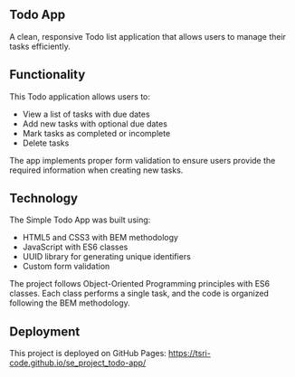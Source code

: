 ## Todo App

A clean, responsive Todo list application that allows users to manage their tasks efficiently.

## Functionality

This Todo application allows users to:

- View a list of tasks with due dates
- Add new tasks with optional due dates
- Mark tasks as completed or incomplete
- Delete tasks

The app implements proper form validation to ensure users provide the required information when creating new tasks.

## Technology

The Simple Todo App was built using:

- HTML5 and CSS3 with BEM methodology
- JavaScript with ES6 classes
- UUID library for generating unique identifiers
- Custom form validation

The project follows Object-Oriented Programming principles with ES6 classes. Each class performs a single task, and the code is organized following the BEM methodology.

## Deployment

This project is deployed on GitHub Pages: https://tsri-code.github.io/se_project_todo-app/
